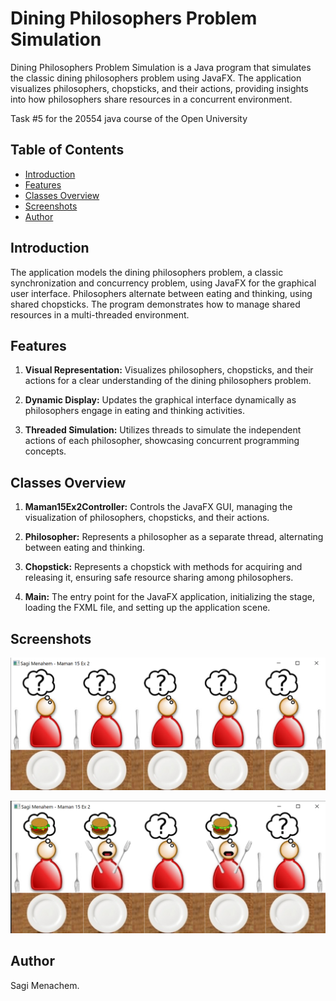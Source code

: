 # Dining Philosophers Problem Simulation

Dining Philosophers Problem Simulation is a Java program that simulates the classic dining philosophers problem using JavaFX. The application visualizes philosophers, chopsticks, and their actions, providing insights into how philosophers share resources in a concurrent environment.

Task #5 for the 20554 java course of the Open University

## Table of Contents

- [Introduction](#introduction)
- [Features](#features)
- [Classes Overview](#classes-overview)
- [Screenshots](#screenshots)
-  [Author](#author)

## Introduction

The application models the dining philosophers problem, a classic synchronization and concurrency problem, using JavaFX for the graphical user interface. Philosophers alternate between eating and thinking, using shared chopsticks. The program demonstrates how to manage shared resources in a multi-threaded environment.

## Features

1. **Visual Representation:** Visualizes philosophers, chopsticks, and their actions for a clear understanding of the dining philosophers problem.

2. **Dynamic Display:** Updates the graphical interface dynamically as philosophers engage in eating and thinking activities.

3. **Threaded Simulation:** Utilizes threads to simulate the independent actions of each philosopher, showcasing concurrent programming concepts.

## Classes Overview

1. **Maman15Ex2Controller:** Controls the JavaFX GUI, managing the visualization of philosophers, chopsticks, and their actions.

2. **Philosopher:** Represents a philosopher as a separate thread, alternating between eating and thinking.

3. **Chopstick:** Represents a chopstick with methods for acquiring and releasing it, ensuring safe resource sharing among philosophers.

4. **Main:** The entry point for the JavaFX application, initializing the stage, loading the FXML file, and setting up the application scene.

## Screenshots

![Image1](Images/image1.png)

![Image2](Images/image2.png)

## Author

Sagi Menachem.
